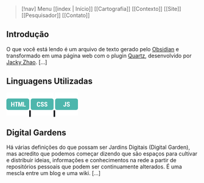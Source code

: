 > [!nav]  Menu
> [[index | Início]]  [[Cartografia]]  [[Contexto]]  [[Site]]  [[Pesquisador]]  [[Contato]]


## Introdução

O que você está lendo é um arquivo de texto gerado pelo [Obsidian](https://obsidian.md) e transformado em uma página web com o plugin [Quartz](https://quartz.jzhao.xyz), desenvolvido por [Jacky Zhao](https://github.com/jackyzha0/quartz). [...]


## Linguagens Utilizadas

<a href="https://developer.mozilla.org/pt-BR/docs/Web/HTML" rel="nofollow"><img width="60" height="60" src="https://github.com/brennodemarchi/brennodemarchi/raw/main/assets/html-96.png" alt="html"></a><span style="color: rgb(230, 237, 243); font-family: -apple-system, BlinkMacSystemFont, &quot;Segoe UI&quot;, &quot;Noto Sans&quot;, Helvetica, Arial, sans-serif, &quot;Apple Color Emoji&quot;, &quot;Segoe UI Emoji&quot;; font-size: 14px; font-style: normal; font-variant-ligatures: normal; font-variant-caps: normal; font-weight: 400; letter-spacing: normal; orphans: 2; text-align: start; text-indent: 0px; text-transform: none; widows: 2; word-spacing: 0px; -webkit-text-stroke-width: 0px; white-space: normal; background-color: rgb(13, 17, 23); text-decoration-thickness: initial; text-decoration-style: initial; text-decoration-color: initial; display: inline !important; float: none;"><span>&nbsp;</span></span><a href="https://developer.mozilla.org/pt-BR/docs/Web/CSS" rel="nofollow"><img width="60" height="60" src="https://github.com/brennodemarchi/brennodemarchi/raw/main/assets/css-96.png" alt="css"></a><span style="color: rgb(230, 237, 243); font-family: -apple-system, BlinkMacSystemFont, &quot;Segoe UI&quot;, &quot;Noto Sans&quot;, Helvetica, Arial, sans-serif, &quot;Apple Color Emoji&quot;, &quot;Segoe UI Emoji&quot;; font-size: 14px; font-style: normal; font-variant-ligatures: normal; font-variant-caps: normal; font-weight: 400; letter-spacing: normal; orphans: 2; text-align: start; text-indent: 0px; text-transform: none; widows: 2; word-spacing: 0px; -webkit-text-stroke-width: 0px; white-space: normal; background-color: rgb(13, 17, 23); text-decoration-thickness: initial; text-decoration-style: initial; text-decoration-color: initial; display: inline !important; float: none;"><span>&nbsp;</span></span><a href="https://developer.mozilla.org/en-US/docs/Web/JavaScript" rel="nofollow"><img width="60" height="60" src="https://github.com/brennodemarchi/brennodemarchi/raw/main/assets/js-96.png" alt="js"></a>


## Digital Gardens

Há várias definições do que possam ser Jardins Digitais (Digital Garden), mas acredito que podemos começar dizendo que são espaços para cultivar e distribuir ideias, informações e conhecimentos na rede a partir de repositórios pessoais que podem ser continuamente alterados. É uma mescla entre um blog e uma wiki. [...]